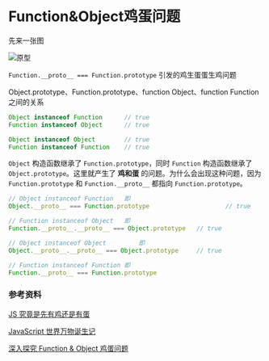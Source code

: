 # Function&Object鸡蛋问题



先来一张图

![原型](https://i.loli.net/2021/06/08/BjVYFWQr1lfkHd8.png)



`Function.__proto__ === Function.prototype` 引发的鸡生蛋蛋生鸡问题

Object.prototype、Function.prototype、function Object、function Function 之间的关系

```javascript
Object instanceof Function 		// true
Function instanceof Object 		// true

Object instanceof Object 		// true
Function instanceof Function    // true
```

`Object` 构造函数继承了 `Function.prototype`，同时 `Function` 构造函数继承了`Object.prototype`。这里就产生了 **鸡和蛋** 的问题。为什么会出现这种问题，因为 `Function.prototype` 和 `Function.__proto__` 都指向 `Function.prototype`。

```javascript
// Object instanceof Function 	即
Object.__proto__ === Function.prototype 					// true

// Function instanceof Object 	即
Function.__proto__.__proto__ === Object.prototype	// true

// Object instanceof Object 		即 			
Object.__proto__.__proto__ === Object.prototype 	// true

// Function instanceof Function 即	
Function.__proto__ === Function.prototype	
```





### 参考资料

[JS 究竟是先有鸡还是有蛋](https://www.cnblogs.com/echolun/p/12384935.html)

[JavaScript 世界万物诞生记](https://zhuanlan.zhihu.com/p/22989691)

[深入探究 Function & Object 鸡蛋问题](https://muyiy.cn/blog/5/5.3.html#%E5%BC%95%E8%A8%80)

